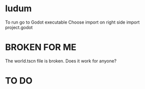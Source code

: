# ludum
To run go to Godot executable
Choose import on right side
import project.godot


# BROKEN FOR ME 
The world.tscn file is broken. Does it work for anyone?

# TO DO

